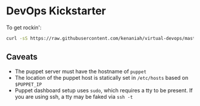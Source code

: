 DevOps Kickstarter
====================
To get rockin':

```bash
curl -sS https://raw.githubusercontent.com/kenaniah/virtual-devops/master/perform-setup.sh [<optional branchname>] | bash
```

Caveats
----------------------

 * The puppet server must have the hostname of `puppet`
 * The location of the puppet host is statically set in `/etc/hosts` based on `$PUPPET_IP`
 * Puppet dashboard setup uses `sudo`, which requires a tty to be present. If you are using ssh, a tty may be faked via `ssh -t`
